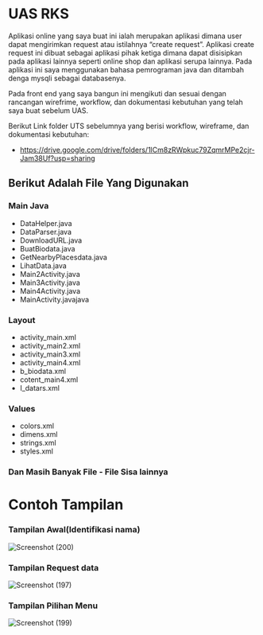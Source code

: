 # UAS RKS

Aplikasi online yang saya buat ini ialah merupakan aplikasi dimana user dapat mengirimkan request atau istilahnya “create request”. Aplikasi create request ini dibuat sebagai aplikasi pihak ketiga dimana dapat disisipkan pada aplikasi lainnya seperti online shop dan aplikasi serupa lainnya.
Pada aplikasi ini saya menggunakan bahasa pemrograman java dan ditambah denga mysqli sebagai databasenya.

Pada front end yang saya bangun ini mengikuti dan sesuai dengan rancangan wirefrime, workflow, dan dokumentasi kebutuhan yang telah saya buat sebelum UAS.

Berikut Link folder UTS sebelumnya yang berisi workflow, wireframe, dan dokumentasi kebutuhan:

- https://drive.google.com/drive/folders/1lCm8zRWpkuc79ZqmrMPe2cjr-Jam38Uf?usp=sharing


## Berikut Adalah File Yang Digunakan
### Main Java
- DataHelper.java
- DataParser.java
- DownloadURL.java
- BuatBiodata.java
- GetNearbyPlacesdata.java
- LihatData.java
- Main2Activity.java
- Main3Activity.java
- Main4Activity.java
- MainActivity.javajava

###  Layout
- activity_main.xml
- activity_main2.xml
- activity_main3.xml
- activity_main4.xml
- b_biodata.xml
- cotent_main4.xml
- I_datars.xml

### Values
- colors.xml
- dimens.xml
- strings.xml
- styles.xml

### Dan Masih Banyak File - File Sisa lainnya

# Contoh Tampilan
### Tampilan Awal(Identifikasi nama)
![Screenshot (200)](https://user-images.githubusercontent.com/48082101/107904606-e399c500-6f7e-11eb-976c-e0ba1c64b4e5.png)

### Tampilan Request data
![Screenshot (197)](https://user-images.githubusercontent.com/48082101/107903804-b815db00-6f7c-11eb-86f7-92842e3c90d5.png)

### Tampilan  Pilihan Menu
![Screenshot (199)](https://user-images.githubusercontent.com/48082101/107904239-c9131c00-6f7d-11eb-8a21-fd095b8a794b.png)

